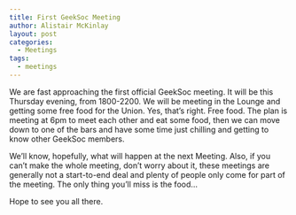 ```yaml
---
title: First GeekSoc Meeting
author: Alistair McKinlay
layout: post
categories:
  - Meetings
tags:
  - meetings
---
```

We are fast approaching the first official GeekSoc meeting. It will be this Thursday evening, from 1800-2200. We will be meeting in the Lounge and getting some free food for the Union. Yes, that&#8217;s right. Free food. The plan is meeting at 6pm to meet each other and eat some food, then we can move down to one of the bars and have some time just chilling and getting to know other GeekSoc members.

We&#8217;ll know, hopefully, what will happen at the next Meeting. Also, if you can&#8217;t make the whole meeting, don&#8217;t worry about it, these meetings are generally not a start-to-end deal and plenty of people only come for part of the meeting. The only thing you&#8217;ll miss is the food&#8230;

Hope to see you all there.